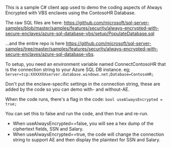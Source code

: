 This is a sample C# client app used to demo the coding aspects of Always Encrypted with VBS enclaves using the ContosoHR Database. 

The raw SQL files are here: https://github.com/microsoft/sql-server-samples/blob/master/samples/features/security/always-encrypted-with-secure-enclaves/azure-sql-database-vbs/setup/PopulateDatabase.sql 

...and the entire repo is here https://github.com/microsoft/sql-server-samples/tree/master/samples/features/security/always-encrypted-with-secure-enclaves/azure-sql-database-vbs. 

To setup, you need an environment variable named ConnectContosoHR that is the connection string to your Azure SQL DB instance. eg; `Server=tcp:XXXXXXXserver.database.windows.net;Database=ContosoHR;`

Don't put the enclave-specific settings in the connection string, these are added by the code so you can demo with- and without-AE.

When the code runs, there's a flag in the code:
`bool useAlwaysEncrypted = true;`

You can set this to false and run the code, and then true and re-run.

- When useAlwaysEncrypted==false, you will see a hex dump of the ciphertext fields, SSN and Salary. 
- When useAlwaysEncrypted==true, the code will change the connection string to support AE and then display the plaintext for SSN and Salary.
